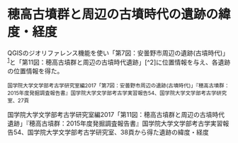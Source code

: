# 穂高古墳群と周辺の古墳時代の遺跡の緯度・経度
QGISのジオリファレンス機能を使い「第7図：安曇野市周辺の遺跡(古墳時代)」<sup>[1](#note1)</sup>と「第11図：穂高古墳群と周辺の古墳時代遺跡」[^2]に位置情報を与え、各遺跡の位置情報を得た。

<small id="note1">国学院大学文学部考古学研究室編2017「第7図：安曇野市周辺の遺跡(古墳時代)」『穂高古墳群：2015年度発掘調査報告書』国学院大学文学部考古学実習報告54、国学院大学文学部考古学研究室、27頁</small>

国学院大学文学部考古学研究室編2017「第11図：穂高古墳群と周辺の古墳時代遺跡」『穂高古墳群：2015年度発掘調査報告書』国学院大学文学部考古学実習報告54、国学院大学文学部考古学研究室、38頁から得た遺跡の緯度・経度
